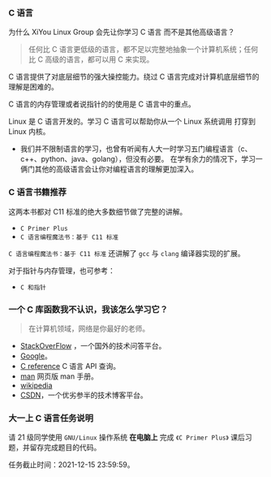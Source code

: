 ### C 语言

为什么 XiYou Linux Group 会先让你学习 C 语言 而不是其他高级语言？

>任何比 C 语言更低级的语言，都不足以完整地抽象一个计算机系统；任何比 C 高级的语言，都可以用 C 来实现。

C 语言提供了对底层细节的强大操控能力。绕过 C 语言完成对计算机底层细节的理解是困难的。

C 语言的内存管理或者说指针的的使用是 C 语言中的重点。

Linux 是 C 语言开发的。学习 C 语言可以帮助你从一个 Linux 系统调用 打穿到 Linux 内核。

* 我们并不限制语言的学习，也曾有听闻有人大一时学习五门编程语言（c、c++、python、java、golang），但没有必要。
在学有余力的情况下，学习一俩门其他的高级语言会让你对编程语言的理解更加深入。

### C 语言书籍推荐

这两本书都对 C11 标准的绝大多数细节做了完整的讲解。

- `C Primer Plus`
- `C 语言编程魔法书：基于 C11 标准`

`C 语言编程魔法书：基于 C11 标准` 还讲解了 `gcc` 与 `clang` 编译器实现的扩展。

对于指针与内存管理，也可参考：
- `C 和指针`

### 一个 C 库函数我不认识，我该怎么学习它？

> 在计算机领域，网络是你最好的老师。

- [StackOverFlow](https://stackoverflow.com/) ，一个国外的技术问答平台。
- [Google](https://www.google.com/)。
- [C reference](https://en.cppreference.com/w/c) C 语言 API 查询。
- [man](https://man7.org/linux/man-pages/man1/ls.1.html) 网页版 man 手册。
- [wikipedia](https://en.wikipedia.org/wiki/Main_Page)
- [CSDN](https://www.csdn.net/?spm=1001.2014.1000.2115)，一个优劣参半的技术博客平台。

### 大一上 C 语言任务说明

请 21 级同学使用 `GNU/Linux` 操作系统 **在电脑上** 完成 `《C Primer Plus》` 课后习题，并留存完成题目的代码。

任务截止时间：2021-12-15 23:59:59。